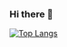 ### Hi there 👋

[![Top Langs](https://github-readme-stats.vercel.app/api/top-langs/?username=szymslo&hide=jupyter%20notebook&langs_count=10&theme=radical&layout=compact)](https://github.com/anuraghazra/github-readme-stats)

